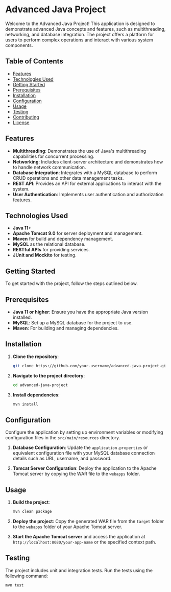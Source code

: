 # Advanced Java Project

Welcome to the Advanced Java Project! This application is designed to demonstrate advanced Java concepts and features, such as multithreading, networking, and database integration. The project offers a platform for users to perform complex operations and interact with various system components.

## Table of Contents

- [Features](#features)
- [Technologies Used](#technologies-used)
- [Getting Started](#getting-started)
- [Prerequisites](#prerequisites)
- [Installation](#installation)
- [Configuration](#configuration)
- [Usage](#usage)
- [Testing](#testing)
- [Contributing](#contributing)
- [License](#license)

## Features

- **Multithreading**: Demonstrates the use of Java's multithreading capabilities for concurrent processing.
- **Networking**: Includes client-server architecture and demonstrates how to handle network communication.
- **Database Integration**: Integrates with a MySQL database to perform CRUD operations and other data management tasks.
- **REST API**: Provides an API for external applications to interact with the system.
- **User Authentication**: Implements user authentication and authorization features.

## Technologies Used

- **Java 11+**
- **Apache Tomcat 9.0** for server deployment and management.
- **Maven** for build and dependency management.
- **MySQL** as the relational database.
- **RESTful APIs** for providing services.
- **JUnit and Mockito** for testing.

## Getting Started

To get started with the project, follow the steps outlined below.

## Prerequisites

- **Java 11 or higher**: Ensure you have the appropriate Java version installed.
- **MySQL**: Set up a MySQL database for the project to use.
- **Maven**: For building and managing dependencies.

## Installation

1. **Clone the repository**:
    ```bash
    git clone https://github.com/your-username/advanced-java-project.git
    ```

2. **Navigate to the project directory**:
    ```bash
    cd advanced-java-project
    ```

3. **Install dependencies**:
    ```bash
    mvn install
    ```

## Configuration

Configure the application by setting up environment variables or modifying configuration files in the `src/main/resources` directory.

1. **Database Configuration**: Update the `application.properties` or equivalent configuration file with your MySQL database connection details such as URL, username, and password.

2. **Tomcat Server Configuration**: Deploy the application to the Apache Tomcat server by copying the WAR file to the `webapps` folder.

## Usage

1. **Build the project**:
    ```bash
    mvn clean package
    ```

2. **Deploy the project**:
    Copy the generated WAR file from the `target` folder to the `webapps` folder of your Apache Tomcat server.

3. **Start the Apache Tomcat server** and access the application at `http://localhost:8080/your-app-name` or the specified context path.

## Testing

The project includes unit and integration tests. Run the tests using the following command:

```bash
mvn test
